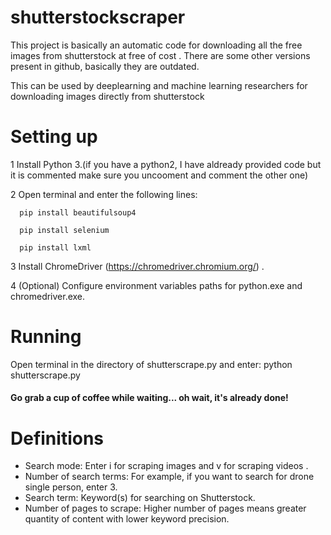 # shutterstockscraper

This project is basically an automatic code for downloading all the free images from shutterstock at free of cost . There are some other versions present in github, basically they are outdated. 

This can be used by deeplearning and machine learning researchers for downloading images directly from shutterstock 

# Setting up
1 Install Python 3.(if you have a python2, I have aldready provided code but it is commented make sure you uncooment and comment the other one)

2 Open terminal and enter the following lines:

      pip install beautifulsoup4

      pip install selenium
   
      pip install lxml
   
 3 Install ChromeDriver (https://chromedriver.chromium.org/) .

 4 (Optional) Configure environment variables paths for python.exe and chromedriver.exe.

# Running
  Open terminal in the directory of shutterscrape.py and enter:  python shutterscrape.py
  
  #### Go grab a cup of coffee while waiting... oh wait, it's already done!
  
# Definitions
* Search mode: Enter i for scraping images and v for scraping videos .
* Number of search terms: For example, if you want to search for drone single person, enter 3.
* Search term: Keyword(s) for searching on Shutterstock.
* Number of pages to scrape: Higher number of pages means greater quantity of content with lower keyword precision.
